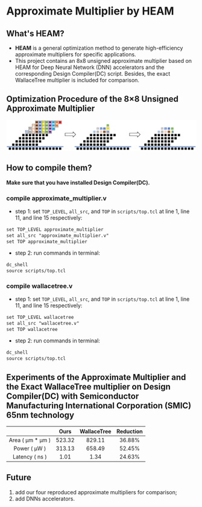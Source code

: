 # Approximate Multiplier by HEAM


## What's HEAM?

 - **HEAM** is a general optimization method to generate high-efficiency approximate multipliers for specific applications.
 - This project contains an 8x8 unsigned approximate multiplier based on HEAM for Deep Neural Network (DNN) accelerators and the corresponding Design Compiler(DC) script. Besides, the exact WallaceTree multiplier is included for comparison.


## Optimization Procedure of the 8×8 Unsigned Approximate Multiplier

![](./fig.png)

## How to compile them?

**Make sure that you have installed Design Compiler(DC).**

### compile approximate_multiplier.v

- step 1: set `TOP_LEVEL`, `all_src`, and `TOP` in `scripts/top.tcl` at line 1, line 11, and line 15 respectively:
```   
set TOP_LEVEL approximate_multiplier
set all_src "approximate_multiplier.v"
set TOP approximate_multiplier
```

 - step 2: run commands in terminal:
```
dc_shell
source scripts/top.tcl
```

### compile wallacetree.v

- step 1: set `TOP_LEVEL`, `all_src`, and `TOP` in `scripts/top.tcl` at line 1, line 11, and line 15 respectively:
```   
set TOP_LEVEL wallacetree
set all_src "wallacetree.v"
set TOP wallacetree
```

 - step 2: run commands in terminal:
```
dc_shell
source scripts/top.tcl
```


## Experiments of the Approximate Multiplier and the Exact WallaceTree multiplier on Design Compiler(DC) with Semiconductor Manufacturing International Corporation (SMIC) 65nm technology

|         |   Ours  | WallaceTree | Reduction |
| :-----: | :-----: | :-----: |  :-----: | 
| Area ( μm * μm ) | 523.32 | 829.11 | 36.88% |
| Power ( μW )  | 313.13 | 658.49 | 52.45% |
| Latency ( ns ) | 1.01 | 1.34 | 24.63% |


## Future
1. add our four reproduced approximate multipliers for comparison;
2. add DNNs accelerators.
